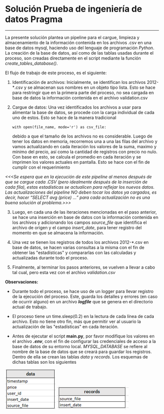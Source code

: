 # Solución Prueba de ingeniería de datos Pragma
___

La presente solución plantea un pipeline para el cargue, limpieza y almacenamiento
de la información contenida en los archivos .csv en una base de datos 
mysql, haciendo uso del lenguaje de programación _Python_. La creación de la
base de datos, así como de las tablas usadas durante el proceso, son creadas
directamente en el script mediante la función _create_tables_database()_.

El flujo de trabajo de este proceso, es el siguiente:
1. Identificación de archivos: Inicialmente, se identifican los archivos
2012-*.csv y se almacenan sus nombres en un objeto tipo lista. Esto se hace 
   para restringir que en la primera parte del proceso, no sea cargada en base de 
   datos la información contenida en el archivo validation.csv
   

2. Cargue de datos: Una vez identificados los archivos a usar para alimentar 
la base de datos, se procede con la carga individual de cada uno de estos. Esto se hace 
   de la manera tradicional
   ~~~
   with open(file_name, mode='r') as csv_file:
   ~~~
   debido a que el tamaño de los archivos no es considerable. Luego de tener
los datos en memoria, recorremos una a una las filas del archivo y vamos actualizando
   en cada iteración los valores de la suma, maximo y mínimo del precio, así como
   la cantidad de registros con precio no nulo. Con base en esto, se calcula el promedio
   en cada iteración y se imprimen los valores actuales en pantalla.
   Esto se hace con el fin de cumplir con el requerimiento  
    
    
_<<<Se espera que en la ejecución de este pipeline al menos después de que se
cargue cada .CSV (pero idealmente después de la inserción de cada fila), estas
estadísticas se actualicen para reflejar los nuevos datos. Las actualizaciones
del pipeline NO deben tocar los datos ya cargados, es decir, hacer “SELECT avg
(price) ...” para cada actualización no es una buena solución al problema.>>>_
   

3. Luego, en cada una de las iteraciones mencionadas en el paso
anterior, se hace una inserción en base de datos con la información contenida
   en los archivos y adicionando los campos *source_file* que identifica el archivo
   de origen y el campo *insert_date*, para tener registro del momento en que se
   almacena la información. 
  
 
4. Una vez se tienen los registros de todos los archivos 2012-*.csv en base de datos,
se hacen varias consultas a la misma con el fin de obtener las "estadísticas" y compararlas con las
   calculadas y actualizadas durante todo el proceso.
  
 
5. Finalmente, al terminar los pasos anteriores, se vuelven a llevar a cabo tal cual, pero
esta vez con el archivo _validation.csv_
   


**Observaciones:**
- Durante todo el proceso, se hace uso de un logger para llevar registro de la 
ejecución del proceso. Este, guarda los detalles y errores (en caso de ocurrir alguno)
  en un archivo _**logfile**_ que se genera en el directorio actual de trabajo.
  
- El proceso tiene un time.sleep(0.2) en la lectura de cada línea de cada archivo. Esto no tiene
otro fin, más que permitir ver al usuario la actualización de las "estadísticas" en cada iteración.
 
 
- Antes de ejecutar el script **main.py**, por favor modifique los valores en el archivo _**.env**_, con el fin 
de configurar las credenciales de acceso a la base de datos de su entorno local. *MYSQL_DATABASE* se refiere al nombre
  de la base de datos que se creará para guardar los registros. Dentro de ella se crean las tablas *data* y *records*. Los
  esquemas de dichas tablas son los siguientes
  
![alt text](./data.png)
![alt text](./records.png)